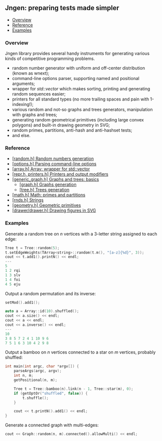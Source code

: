 ## Jngen: preparing tests made simpler

* [Overview](#overview)
* [Reference](#reference)
* [Examples](#examples)

### Overview

Jngen library provides several handy instruments for generating various kinds of competitive programming problems.
* random number generator with uniform and off-center distribution (known as wnext);
* command-line options parser, supporting named and positional arguments;
* wrapper for *std::vector* which makes sorting, printing and generating random sequences easier;
* printers for all standard types (no more trailing spaces and pain with 1-indexing!);
* various random and not-so graphs and trees generators, manipulation with graphs and trees;
* generating random geometrical primitives (including large convex polygons) and built-in drawing geometry in SVG; 
* random primes, partitions, anti-hash and anti-hashset tests;
* and else.

### Reference
* [[random.h] Random numbers generation](/doc/random.md)
* [[options.h] Parsing command-line options](/doc/getopt.md)
* [[array.h] Array: wrapper for std::vector](/doc/array.md)
* [[repr.h, printers.h] Printers and output modifiers](/doc/printers.md)
* [[generic_graph.h] Graphs and trees: basics](/doc/generic_graph.md)
    * [[graph.h] Graphs generation](/doc/graph.md)
    * [[tree.h] Trees generation](/doc/tree.md)
* [[math.h] Math: primes and partitions](/doc/math.md)
* [[rnds.h] Strings](/doc/math.md)
* [[geometry.h] Geometric primitives](/doc/geometry.md)
* [[drawer/drawer.h] Drawing figures in SVG](/doc/drawer.md)

### Examples
Generate a random tree on *n* vertices with a 3-letter string assigned to each edge:
```cpp
Tree t = Tree::random(5);
t.setEdgeWeights(TArray<string>::random(t.m(), "[a-z]{%d}", 3));
cout << t.add1().printN() << endl;
---
5
1 2 rqi
1 3 slv
1 4 foi
4 5 eju
```

Output a random permutation and its inverse:
```cpp
setMod().add1();

auto a = Array::id(10).shuffled();
cout << a.size() << endl;
cout << a << endl;
cout << a.inverse() << endl;
---
10
3 8 5 7 2 4 1 10 9 6
7 5 1 6 3 10 4 2 9 8
```

Output a bamboo on *n* vertices connected to a star on *m* vertices, probably shuffled:
```cpp
int main(int argc, char *argv[]) {
    parseArgs(argc, argv);
    int n, m;
    getPositional(n, m); 

    Tree t = Tree::bamboo(n).link(n - 1, Tree::star(m), 0); 
    if (getOptOr("shuffled", false)) {
        t.shuffle();
    }   

    cout << t.printN().add1() << endl;
}
```

Generate a connected graph with multi-edges:
```cpp
cout << Graph::random(n, m).connected().allowMulti() << endl;
```
